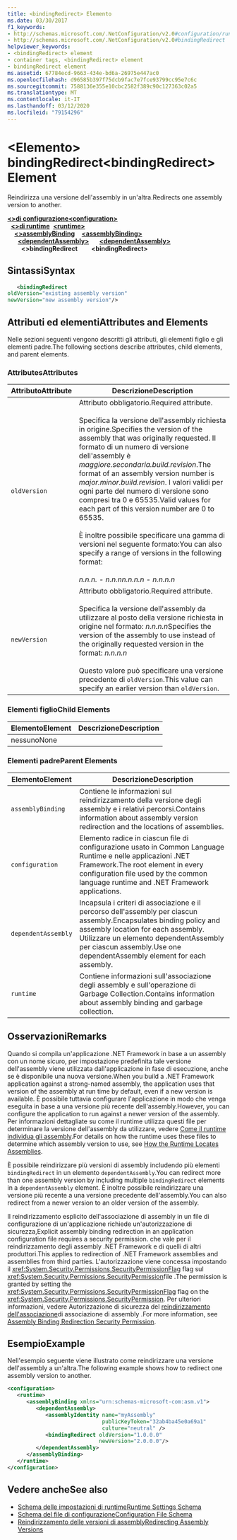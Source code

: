 ```yaml
---
title: <bindingRedirect> Elemento
ms.date: 03/30/2017
f1_keywords:
- http://schemas.microsoft.com/.NetConfiguration/v2.0#configuration/runtime/assemblyBinding/dependentAssembly/bindingRedirect
- http://schemas.microsoft.com/.NetConfiguration/v2.0#bindingRedirect
helpviewer_keywords:
- <bindingRedirect> element
- container tags, <bindingRedirect> element
- bindingRedirect element
ms.assetid: 67784ecd-9663-434e-bd6a-26975e447ac0
ms.openlocfilehash: d96585b397f75dcb9fac7e7fce93799cc95e7c6c
ms.sourcegitcommit: 7588136e355e10cbc2582f389c90c127363c02a5
ms.translationtype: MT
ms.contentlocale: it-IT
ms.lasthandoff: 03/12/2020
ms.locfileid: "79154296"
---
```

# <a name="bindingredirect-element"></a><span data-ttu-id="d2449-102">\<Elemento> bindingRedirect</span><span class="sxs-lookup"><span data-stu-id="d2449-102">\<bindingRedirect> Element</span></span>
<span data-ttu-id="d2449-103">Reindirizza una versione dell'assembly in un'altra.</span><span class="sxs-lookup"><span data-stu-id="d2449-103">Redirects one assembly version to another.</span></span>  
  
<span data-ttu-id="d2449-104">[**\<>di configurazione**](../configuration-element.md)</span><span class="sxs-lookup"><span data-stu-id="d2449-104">[**\<configuration>**](../configuration-element.md)</span></span>\
<span data-ttu-id="d2449-105">&nbsp;&nbsp;[**\<>di runtime**](runtime-element.md)</span><span class="sxs-lookup"><span data-stu-id="d2449-105">&nbsp;&nbsp;[**\<runtime>**](runtime-element.md)</span></span>\
<span data-ttu-id="d2449-106">&nbsp;&nbsp;&nbsp;&nbsp;[**\<>assemblyBinding**](assemblybinding-element-for-runtime.md)</span><span class="sxs-lookup"><span data-stu-id="d2449-106">&nbsp;&nbsp;&nbsp;&nbsp;[**\<assemblyBinding>**](assemblybinding-element-for-runtime.md)</span></span>\
<span data-ttu-id="d2449-107">&nbsp;&nbsp;&nbsp;&nbsp;&nbsp;&nbsp;[**\<dependentAssembly>**](dependentassembly-element.md)</span><span class="sxs-lookup"><span data-stu-id="d2449-107">&nbsp;&nbsp;&nbsp;&nbsp;&nbsp;&nbsp;[**\<dependentAssembly>**](dependentassembly-element.md)</span></span>\
<span data-ttu-id="d2449-108">&nbsp;&nbsp;&nbsp;&nbsp;&nbsp;&nbsp;&nbsp;&nbsp;**\<>bindingRedirect**</span><span class="sxs-lookup"><span data-stu-id="d2449-108">&nbsp;&nbsp;&nbsp;&nbsp;&nbsp;&nbsp;&nbsp;&nbsp;**\<bindingRedirect>**</span></span>  
  
## <a name="syntax"></a><span data-ttu-id="d2449-109">Sintassi</span><span class="sxs-lookup"><span data-stu-id="d2449-109">Syntax</span></span>  
  
```xml  
   <bindingRedirect
oldVersion="existing assembly version"  
newVersion="new assembly version"/>  
```  
  
## <a name="attributes-and-elements"></a><span data-ttu-id="d2449-110">Attributi ed elementi</span><span class="sxs-lookup"><span data-stu-id="d2449-110">Attributes and Elements</span></span>  
 <span data-ttu-id="d2449-111">Nelle sezioni seguenti vengono descritti gli attributi, gli elementi figlio e gli elementi padre.</span><span class="sxs-lookup"><span data-stu-id="d2449-111">The following sections describe attributes, child elements, and parent elements.</span></span>  
  
### <a name="attributes"></a><span data-ttu-id="d2449-112">Attributes</span><span class="sxs-lookup"><span data-stu-id="d2449-112">Attributes</span></span>  
  
|<span data-ttu-id="d2449-113">Attributo</span><span class="sxs-lookup"><span data-stu-id="d2449-113">Attribute</span></span>|<span data-ttu-id="d2449-114">Descrizione</span><span class="sxs-lookup"><span data-stu-id="d2449-114">Description</span></span>|  
|---------------|-----------------|  
|`oldVersion`|<span data-ttu-id="d2449-115">Attributo obbligatorio.</span><span class="sxs-lookup"><span data-stu-id="d2449-115">Required attribute.</span></span><br /><br /> <span data-ttu-id="d2449-116">Specifica la versione dell'assembly richiesta in origine.</span><span class="sxs-lookup"><span data-stu-id="d2449-116">Specifies the version of the assembly that was originally requested.</span></span> <span data-ttu-id="d2449-117">Il formato di un numero di versione dell'assembly è *maggiore.secondaria.build.revision*.</span><span class="sxs-lookup"><span data-stu-id="d2449-117">The format of an assembly version number is *major.minor.build.revision*.</span></span> <span data-ttu-id="d2449-118">I valori validi per ogni parte del numero di versione sono compresi tra 0 e 65535.</span><span class="sxs-lookup"><span data-stu-id="d2449-118">Valid values for each part of this version number are 0 to 65535.</span></span><br /><br /> <span data-ttu-id="d2449-119">È inoltre possibile specificare una gamma di versioni nel seguente formato:</span><span class="sxs-lookup"><span data-stu-id="d2449-119">You can also specify a range of versions in the following format:</span></span><br /><br /> <span data-ttu-id="d2449-120">*n.n.n. - n.n.n*</span><span class="sxs-lookup"><span data-stu-id="d2449-120">*n.n.n.n - n.n.n.n*</span></span>|  
|`newVersion`|<span data-ttu-id="d2449-121">Attributo obbligatorio.</span><span class="sxs-lookup"><span data-stu-id="d2449-121">Required attribute.</span></span><br /><br /> <span data-ttu-id="d2449-122">Specifica la versione dell'assembly da utilizzare al posto della versione richiesta in origine nel formato: *n.n.n.n*</span><span class="sxs-lookup"><span data-stu-id="d2449-122">Specifies the version of the assembly to use instead of the originally requested version in the format: *n.n.n.n*</span></span><br /><br /> <span data-ttu-id="d2449-123">Questo valore può specificare una versione precedente di `oldVersion`.</span><span class="sxs-lookup"><span data-stu-id="d2449-123">This value can specify an earlier version than `oldVersion`.</span></span>|  
  
### <a name="child-elements"></a><span data-ttu-id="d2449-124">Elementi figlio</span><span class="sxs-lookup"><span data-stu-id="d2449-124">Child Elements</span></span>  
  
|<span data-ttu-id="d2449-125">Elemento</span><span class="sxs-lookup"><span data-stu-id="d2449-125">Element</span></span>|<span data-ttu-id="d2449-126">Descrizione</span><span class="sxs-lookup"><span data-stu-id="d2449-126">Description</span></span>|  
|-------------|-----------------|  
|<span data-ttu-id="d2449-127">nessuno</span><span class="sxs-lookup"><span data-stu-id="d2449-127">None</span></span>||  
  
### <a name="parent-elements"></a><span data-ttu-id="d2449-128">Elementi padre</span><span class="sxs-lookup"><span data-stu-id="d2449-128">Parent Elements</span></span>  
  
|<span data-ttu-id="d2449-129">Elemento</span><span class="sxs-lookup"><span data-stu-id="d2449-129">Element</span></span>|<span data-ttu-id="d2449-130">Descrizione</span><span class="sxs-lookup"><span data-stu-id="d2449-130">Description</span></span>|  
|-------------|-----------------|  
|`assemblyBinding`|<span data-ttu-id="d2449-131">Contiene le informazioni sul reindirizzamento della versione degli assembly e i relativi percorsi.</span><span class="sxs-lookup"><span data-stu-id="d2449-131">Contains information about assembly version redirection and the locations of assemblies.</span></span>|  
|`configuration`|<span data-ttu-id="d2449-132">Elemento radice in ciascun file di configurazione usato in Common Language Runtime e nelle applicazioni .NET Framework.</span><span class="sxs-lookup"><span data-stu-id="d2449-132">The root element in every configuration file used by the common language runtime and .NET Framework applications.</span></span>|  
|`dependentAssembly`|<span data-ttu-id="d2449-133">Incapsula i criteri di associazione e il percorso dell'assembly per ciascun assembly.</span><span class="sxs-lookup"><span data-stu-id="d2449-133">Encapsulates binding policy and assembly location for each assembly.</span></span> <span data-ttu-id="d2449-134">Utilizzare un elemento dependentAssembly per ciascun assembly.</span><span class="sxs-lookup"><span data-stu-id="d2449-134">Use one dependentAssembly element for each assembly.</span></span>|  
|`runtime`|<span data-ttu-id="d2449-135">Contiene informazioni sull'associazione degli assembly e sull'operazione di Garbage Collection.</span><span class="sxs-lookup"><span data-stu-id="d2449-135">Contains information about assembly binding and garbage collection.</span></span>|  
  
## <a name="remarks"></a><span data-ttu-id="d2449-136">Osservazioni</span><span class="sxs-lookup"><span data-stu-id="d2449-136">Remarks</span></span>  
 <span data-ttu-id="d2449-137">Quando si compila un'applicazione .NET Framework in base a un assembly con un nome sicuro, per impostazione predefinita tale versione dell'assembly viene utilizzata dall'applicazione in fase di esecuzione, anche se è disponibile una nuova versione.</span><span class="sxs-lookup"><span data-stu-id="d2449-137">When you build a .NET Framework application against a strong-named assembly, the application uses that version of the assembly at run time by default, even if a new version is available.</span></span> <span data-ttu-id="d2449-138">È possibile tuttavia configurare l'applicazione in modo che venga eseguita in base a una versione più recente dell'assembly.</span><span class="sxs-lookup"><span data-stu-id="d2449-138">However, you can configure the application to run against a newer version of the assembly.</span></span> <span data-ttu-id="d2449-139">Per informazioni dettagliate su come il runtime utilizza questi file per determinare la versione dell'assembly da utilizzare, vedere [Come il runtime individua gli assembly](../../../deployment/how-the-runtime-locates-assemblies.md).</span><span class="sxs-lookup"><span data-stu-id="d2449-139">For details on how the runtime uses these files to determine which assembly version to use, see [How the Runtime Locates Assemblies](../../../deployment/how-the-runtime-locates-assemblies.md).</span></span>  
  
 <span data-ttu-id="d2449-140">È possibile reindirizzare più versioni di assembly includendo più elementi `bindingRedirect` in un elemento `dependentAssembly`.</span><span class="sxs-lookup"><span data-stu-id="d2449-140">You can redirect more than one assembly version by including multiple `bindingRedirect` elements in a `dependentAssembly` element.</span></span> <span data-ttu-id="d2449-141">È inoltre possibile reindirizzare una versione più recente a una versione precedente dell'assembly.</span><span class="sxs-lookup"><span data-stu-id="d2449-141">You can also redirect from a newer version to an older version of the assembly.</span></span>  
  
 <span data-ttu-id="d2449-142">Il reindirizzamento esplicito dell'associazione di assembly in un file di configurazione di un'applicazione richiede un'autorizzazione di sicurezza,</span><span class="sxs-lookup"><span data-stu-id="d2449-142">Explicit assembly binding redirection in an application configuration file requires a security permission.</span></span> <span data-ttu-id="d2449-143">che vale per il reindirizzamento degli assembly .NET Framework e di quelli di altri produttori.</span><span class="sxs-lookup"><span data-stu-id="d2449-143">This applies to redirection of .NET Framework assemblies and assemblies from third parties.</span></span> <span data-ttu-id="d2449-144">L'autorizzazione viene concessa impostando il <xref:System.Security.Permissions.SecurityPermissionFlag> flag sul <xref:System.Security.Permissions.SecurityPermission>file .</span><span class="sxs-lookup"><span data-stu-id="d2449-144">The permission is granted by setting the <xref:System.Security.Permissions.SecurityPermissionFlag> flag on the <xref:System.Security.Permissions.SecurityPermission>.</span></span> <span data-ttu-id="d2449-145">Per ulteriori informazioni, vedere Autorizzazione di sicurezza del [reindirizzamento dell'associazione](../../assembly-binding-redirection-security-permission.md)di associazione di assembly .</span><span class="sxs-lookup"><span data-stu-id="d2449-145">For more information, see [Assembly Binding Redirection Security Permission](../../assembly-binding-redirection-security-permission.md).</span></span>  
  
## <a name="example"></a><span data-ttu-id="d2449-146">Esempio</span><span class="sxs-lookup"><span data-stu-id="d2449-146">Example</span></span>  
 <span data-ttu-id="d2449-147">Nell'esempio seguente viene illustrato come reindirizzare una versione dell'assembly a un'altra.</span><span class="sxs-lookup"><span data-stu-id="d2449-147">The following example shows how to redirect one assembly version to another.</span></span>  
  
```xml  
<configuration>  
   <runtime>  
      <assemblyBinding xmlns="urn:schemas-microsoft-com:asm.v1">  
         <dependentAssembly>  
            <assemblyIdentity name="myAssembly"  
                              publicKeyToken="32ab4ba45e0a69a1"  
                              culture="neutral" />  
            <bindingRedirect oldVersion="1.0.0.0"  
                             newVersion="2.0.0.0"/>  
         </dependentAssembly>  
      </assemblyBinding>  
   </runtime>  
</configuration>  
```  
  
## <a name="see-also"></a><span data-ttu-id="d2449-148">Vedere anche</span><span class="sxs-lookup"><span data-stu-id="d2449-148">See also</span></span>

- [<span data-ttu-id="d2449-149">Schema delle impostazioni di runtime</span><span class="sxs-lookup"><span data-stu-id="d2449-149">Runtime Settings Schema</span></span>](index.md)
- [<span data-ttu-id="d2449-150">Schema del file di configurazione</span><span class="sxs-lookup"><span data-stu-id="d2449-150">Configuration File Schema</span></span>](../index.md)
- [<span data-ttu-id="d2449-151">Reindirizzamento delle versioni di assembly</span><span class="sxs-lookup"><span data-stu-id="d2449-151">Redirecting Assembly Versions</span></span>](../../redirect-assembly-versions.md)
